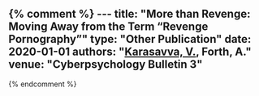 {% comment %} ---
title: "More than Revenge: Moving Away from the Term “Revenge Pornography”"
type: "Other Publication"
date: 2020-01-01
authors: "<ins>Karasavva, V.</ins>, Forth, A."
venue: "Cyberpsychology Bulletin 3"
---
{% endcomment %}